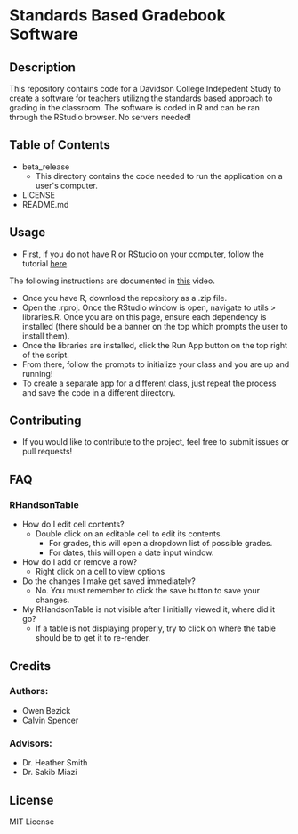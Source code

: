 # Standards Based Gradebook Software
## Description
This repository contains code for a Davidson College Indepedent Study to create a software for teachers utilizng the standards based approach to grading in the classroom. The software is coded in R and can be ran through the RStudio browser. No servers needed!

## Table of Contents
* beta_release
  + This directory contains the code needed to run the application on a user's computer.
* LICENSE
* README.md

## Usage
* First, if you do not have R or RStudio on your computer, follow the tutorial [here](https://rstudio-education.github.io/hopr/starting.html).

The following instructions are documented in [this](https://youtu.be/e5deUoDPng8) video.
* Once you have R, download the repository as a .zip file.
* Open the .rproj. Once the RStudio window is open, navigate to utils > libraries.R. Once you are on this page, ensure each dependency is installed (there should be a banner on the top which prompts the user to install them).
* Once the libraries are installed, click the Run App button on the top right of the script.
* From there, follow the prompts to initialize your class and you are up and running!
* To create a separate app for a different class, just repeat the process and save the code in a different directory.

## Contributing
* If you would like to contribute to the project, feel free to submit issues or pull requests!
## FAQ
### RHandsonTable
* How do I edit cell contents?
  - Double click on an editable cell to edit its contents.
    - For grades, this will open a dropdown list of possible grades.
    - For dates, this will open a date input window.
* How do I add or remove a row?
  - Right click on a cell to view options
* Do the changes I make get saved immediately?
  - No. You must remember to click the save button to save your changes.
* My RHandsonTable is not visible after I initially viewed it, where did it go?
  - If a table is not displaying properly, try to click on where the table should be to get it to re-render.

## Credits
### Authors: 
* Owen Bezick 
* Calvin Spencer

### Advisors: 
* Dr. Heather Smith 
* Dr. Sakib Miazi

## License
MIT License
